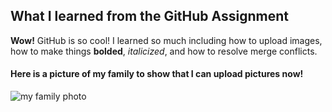 ## What I learned from the GitHub Assignment 

**Wow!** GitHub is so cool! I learned so much including how to upload images, how to make things **bolded**, *italicized*, and how to resolve merge conflicts. 

#### Here is a picture of my family to show that I can upload pictures now! 
![my family photo](https://github.com/user-attachments/assets/41ec801e-cf79-4379-9127-03b7661cfdd5)

